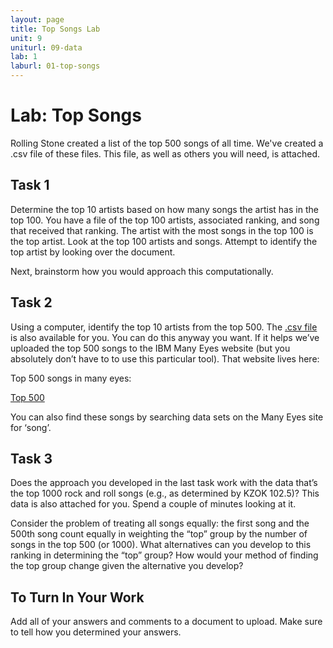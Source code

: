 ```yaml
---
layout: page
title: Top Songs Lab
unit: 9
uniturl: 09-data
lab: 1
laburl: 01-top-songs
---
```

 

Lab: Top Songs
==============

Rolling Stone created a list of the top 500 songs of all time. We've created a .csv file of these files. This file, as well as others you will need, is attached.

Task 1
---------
Determine the top 10 artists based on how many songs the artist has in the top 100. You have a file of the top 100 artists, associated ranking, and song that received that ranking. The artist with the most songs in the top 100 is the top artist. Look at the top 100 artists and songs. Attempt to identify the top artist by looking over the document.

Next, brainstorm how you would approach this computationally.

Task 2
---------
Using a computer, identify the top 10 artists from the top 500. The [.csv file](top500.csv) is also available for you. You can do this anyway you want. If it helps we’ve uploaded the top 500 songs to the IBM Many Eyes website (but you absolutely don’t have to to use this particular tool). That website lives here:

Top 500 songs in many eyes:

[Top 500](http://www-958.ibm.com/software/data/cognos/manyeyes/datasets/top-500-songs/versions/1)

You can also find these songs by searching data sets on the Many Eyes site for ‘song’.

Task 3
---------
Does the approach you developed in the last task work with the data that’s the top 1000 rock and roll songs (e.g., as determined by KZOK 102.5)? This data is also attached for you. Spend a couple of minutes looking at it.

Consider the problem of treating all songs equally: the first song and the 500th song count equally in weighting the “top” group by the number of songs in the top 500 (or 1000). What alternatives can you develop to this ranking in determining the “top” group? How would your method of finding the top group change given the alternative you develop?

To Turn In Your Work
---------
Add all of your answers and comments to a document to upload. Make sure to tell how you determined your answers.

